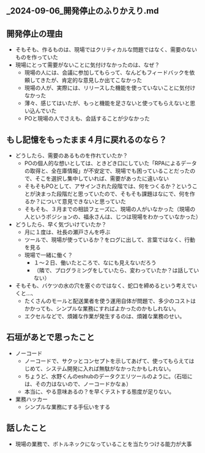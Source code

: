 _2024-09-06_開発停止のふりかえり.md
---

## 開発停止の理由
- そもそも、作るものは、現場ではクリティカルな問題ではなく、需要のないものを作っていた
- 現場にとって需要がないことに気付けなかったのは、なぜ？
  - 現場の人には、会議に参加してもらって、なんどもフィードバックを依頼してきたが、肯定的な意見しか出てこなかった
  - 現場の人が、実際には、リリースした機能を使っていないことに気付けなかった
  - 薄々、感じてはいたが、もっと機能を足さないと使ってもらえないと思い込んでいた
  - POと現場の人でさえも、会話することが少なかった

## もし記憶をもったまま４月に戻れるのなら？
- どうしたら、需要のあるものを作れていたか？
  - POの個人的な想いとしては、ときどき口にしていた「RPAによるデータの取得と、全在庫情報」が不安定で、現場でも困っていることだったので、そこを選択し集中していれば、需要があったに違いない
  - そもそもPOとして、アサインされた段階では、何をつくるか？ということが決まった段階だと思っていたので、そもそも課題はなにで、何を作るか？について意見できないと思っていた
  - そもそも、３月までの相談フェーズに、現場の人がいなかった（現場の人というポジションの、福永さんは、じつは現場をわかっていなかった）
- どうしたら、早く気づいけていたか？
  - 月に１度は、社長の瀬戸さんを呼ぶ
  - ツールで、現場が使っているか？をログに出して、言葉ではなく、行動を見る
  - 現場で一緒に働く？
    - １〜２日、働いたところで、なにも見えないだろう
    - （隣で、プログラミングをしていたら、変わっていたか？は話していない）
- そもそも、バケツの水の穴を塞ぐのではなく、蛇口を締めるという考えでいくと...、
  - たくさんのモールと配送業者を使う運用自体が問題で、多少のコストはかかっても、シンプルな業務にすればよかったのかもしれない。
  - エクセルなどで、煩雑な作業が発生するのは、煩雑な業務のせい。

## 石垣があとで思ったこと
- ノーコード
  - ノーコードで、サクッとコンセプトを示してあげて、使ってもらえてはじめて、システム開発に入れば無駄がなかったかもしれない。
  - ちょうど、水野くんのeshubのデータクエリツールのように。（石垣には、その力はないので、ノーコードかなぁ）
  - 本当に、やる意味あるの？を早くテストする態度が足りない。
- 業務ハッカー
  - シンプルな業務にする手伝いをする

## 話したこと
- 現場の業務で、ボトルネックになっていることを当たりつける能力が大事


